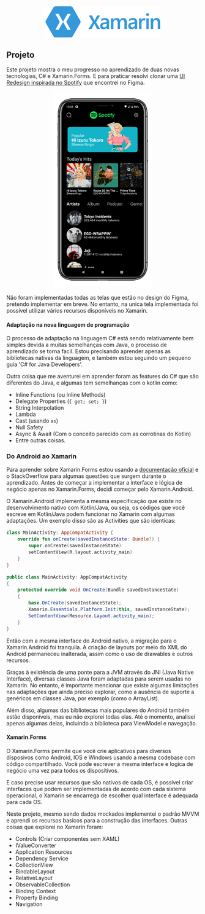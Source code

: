 <div align="center">
    <img width="300" src=".github/xamarin.png"/>
</div>

## Projeto
Este projeto mostra o meu progresso no aprendizado de duas novas tecnologias, C# e Xamarin.Forms. E para praticar resolvi clonar uma [UI Redesign inspirada no Spotify](https://www.figma.com/community/file/1177133218748034862) que encontrei no Figma.

<div align="center">
    <img height="512" src=".github/preview.png"/>
</div>

Não foram implementadas todas as telas que estão no design do Figma, pretendo implementar em breve. No entanto, na unica tela implementada foi possível utilizar vários recursos disponíveis no Xamarin.

#### Adaptação na nova linguagem de programação
O processo de adaptação na linguagem C# está sendo relativamente bem simples devida a muitas semelhanças com Java, o processo de aprendizado se torna facil. Estou precisando aprender apenas as bibliotecas nativas da linguagem, e também estou seguindo um pequeno guia 'C# for Java Developers'. 

Outra coisa que me aventurei em aprender foram as features do C# que são diferentes do Java, e algumas tem semelhanças com o kotlin como:

- Inline Functions (ou Inline Methods)
- Delegate Properties (`{ get; set; }`)
- String Interpolation
- Lambda
- Cast (usando `as`)
- Null Safety
- Async & Await (Com o conceito parecido com as  corrotinas do Kotlin)
- Entre outras coisas.

### Do Android ao Xamarin
Para aprender sobre Xamarin.Forms estou usando a [documentação oficial](https://learn.microsoft.com/en-us/xamarin/) e o StackOverflow para algumas questões que surgem durante o aprendizado. Antes de começar a implementar a interface e lógica de negócio apenas no Xamarin.Forms, decidi começar pelo Xamarin.Android. 

O Xamarin.Android implementa a mesma especificação que existe no desenvolvimento nativo com Kotlin/Java, ou seja, os códigos que você escreve em Kotlin/Java podem funcionar no Xamarin com algumas adaptações. Um exemplo disso são as Activities que são identicas:
```kotlin
class MainActivity: AppCompatActivity {
    override fun onCreate(savedInstanceState: Bundle?) {
        super.onCreate(savedInstanceState)
        setContentView(R.layout.activity_main)
    }
}
```

```csharp
public class MainActivity: AppCompatActivity
{
    protected override void OnCreate(Bundle savedInstanceState) 
    {
        base.OnCreate(savedInstanceState);
        Xamarin.Essentials.Platform.Init(this, savedInstanceState);
        SetContentView(Resource.Layout.activity_main);
    }    
}
```
Então com a mesma interface do Android nativo, a migração para o Xamarin.Android foi tranquila. A criação de layouts por meio do XML do Android permaneceu inalterada, assim como o uso de drawables e outros recursos.

Graças à existência de uma ponte para a JVM através do JNI (Java Native Interface), diversas classes Java foram adaptadas para serem usadas no Xamarin. No entanto, é importante mencionar que existe algumas limitações nas adaptações que ainda preciso explorar, como a ausência de suporte a genéricos em classes Java, por exemplo (como o ArrayList<T>).

Além disso, algumas das bibliotecas mais populares do Android também estão disponíveis, mas eu não explorei todas elas. Até o momento, analisei apenas algumas delas, incluindo a biblioteca para ViewModel e navegação.

#### Xamarin.Forms
O Xamarin.Forms permite que você crie aplicativos para diversos disposivos como Android, IOS e Windows usando a mesma codebase com código compartilhado. Você pode escrever a mesma interface e logica de negócio uma vez para todos os dispositivos.

E caso precise usar recursos que são nativos de cada OS, é possível criar interfaces que podem ser implementadas de acordo com cada sistema operacional, o Xamarin se encarrega de escolher qual interface é adequada para cada OS.

Neste projeto, mesmo sendo dados mockados implementei o padrão MVVM e aprendi os recursos basicos para a construção das interfaces. Outras coisas que explorei no Xamarin foram:
- Controls (Criar componentes sem XAML)
- IValueConverter
- Application Resources
- Dependency Service
- CollectionView
- BindableLayout
- RelativeLayout
- ObservableCollection
- Binding Context
- Property Binding
- Navigation

